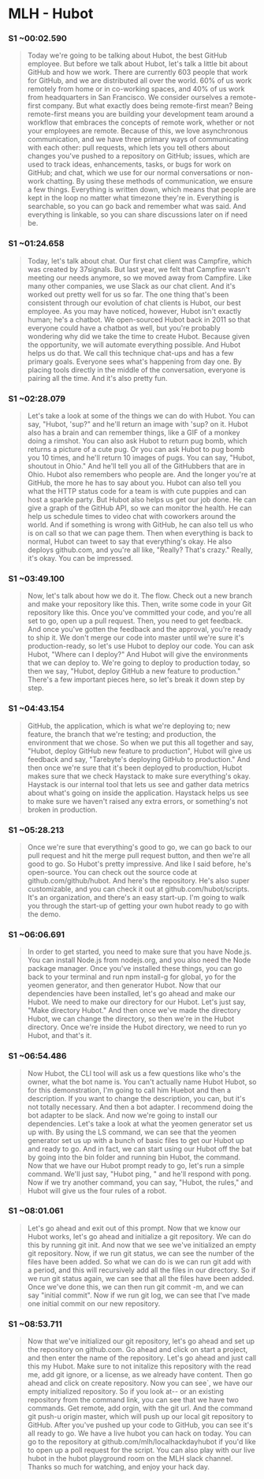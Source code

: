 # MLH - Hubot

### S1 ~00:02.590
> Today we're going to be talking about Hubot, the best GitHub employee. But before we talk about Hubot, let's talk a little bit about GitHub and how we work. There are currently 603 people that work for GitHub, and we are distributed all over the world. 60% of us work remotely from home or in co-working spaces, and 40% of us work from headquarters in San Francisco. We consider ourselves a remote-first company. But what exactly does being remote-first mean? Being remote-first means you are building your development team around a workflow that embraces the concepts of remote work, whether or not your employees are remote. Because of this, we love asynchronous communication, and we have three primary ways of communicating with each other: pull requests, which lets you tell others about changes you've pushed to a repository on GitHub; issues, which are used to track ideas, enhancements, tasks, or bugs for work on GitHub; and chat, which we use for our normal conversations or non-work chatting. By using these methods of communication, we ensure a few things. Everything is written down, which means that people are kept in the loop no matter what timezone they're in. Everything is searchable, so you can go back and remember what was said. And everything is linkable, so you can share discussions later on if need be.

### S1 ~01:24.658
> Today, let's talk about chat. Our first chat client was Campfire, which was created by 37signals. But last year, we felt that Campfire wasn't meeting our needs anymore, so we moved away from Campfire. Like many other companies, we use Slack as our chat client. And it's worked out pretty well for us so far. The one thing that's been consistent through our evolution of chat clients is Hubot, our best employee. As you may have noticed, however, Hubot isn't exactly human; he's a chatbot. We open-sourced Hubot back in 2011 so that everyone could have a chatbot as well, but you're probably wondering why did we take the time to create Hubot. Because given the opportunity, we will automate everything possible. And Hubot helps us do that. We call this technique chat-ups and has a few primary goals. Everyone sees what's happening from day one. By placing tools directly in the middle of the conversation, everyone is pairing all the time. And it's also pretty fun.

### S1 ~02:28.079
> Let's take a look at some of the things we can do with Hubot. You can say, "Hubot, 'sup?" and he'll return an image with 'sup? on it. Hubot also has a brain and can remember things, like a GIF of a monkey doing a rimshot. You can also ask Hubot to return pug bomb, which returns a picture of a cute pug. Or you can ask Hubot to pug bomb you 10 times, and he'll return 10 images of pugs. You can say, "Hubot, shoutout in Ohio." And he'll tell you all of the GitHubbers that are in Ohio. Hubot also remembers who people are. And the longer you're at GitHub, the more he has to say about you. Hubot can also tell you what the HTTP status code for a team is with cute puppies and can host a sparkle party. But Hubot also helps us get our job done. He can give a graph of the GitHub API, so we can monitor the health. He can help us schedule times to video chat with coworkers around the world. And if something is wrong with GitHub, he can also tell us who is on call so that we can page them. Then when everything is back to normal, Hubot can tweet to say that everything's okay. He also deploys github.com, and you're all like, "Really? That's crazy." Really, it's okay. You can be impressed.

### S1 ~03:49.100
> Now, let's talk about how we do it. The flow. Check out a new branch and make your repository like this. Then, write some code in your Git repository like this. Once you've committed your code, and you're all set to go, open up a pull request. Then, you need to get feedback. And once you've gotten the feedback and the approval, you're ready to ship it. We don't merge our code into master until we're sure it's production-ready, so let's use Hubot to deploy our code. You can ask Hubot, "Where can I deploy?" And Hubot will give the environments that we can deploy to. We're going to deploy to production today, so then we say, "Hubot, deploy GitHub a new feature to production." There's a few important pieces here, so let's break it down step by step.

### S1 ~04:43.154
> GitHub, the application, which is what we're deploying to; new feature, the branch that we're testing; and production, the environment that we chose. So when we put this all together and say, "Hubot, deploy GitHub new feature to production", Hubot will give us feedback and say, "Tarebyte's deploying GitHub to production." And then once we're sure that it's been deployed to production, Hubot makes sure that we check Haystack to make sure everything's okay. Haystack is our internal tool that lets us see and gather data metrics about what's going on inside the application. Haystack helps us see to make sure we haven't raised any extra errors, or something's not broken in production.

### S1 ~05:28.213
> Once we're sure that everything's good to go, we can go back to our pull request and hit the merge pull request button, and then we're all good to go. So Hubot's pretty impressive. And like I said before, he's open-source. You can check out the source code at github.com/github/hubot. And here's the repository. He's also super customizable, and you can check it out at github.com/hubot/scripts. It's an organization, and there's an easy start-up. I'm going to walk you through the start-up of getting your own hubot ready to go with the demo.

### S1 ~06:06.691
> In order to get started, you need to make sure that you have Node.js. You can install Node.js from nodejs.org, and you also need the Node package manager. Once you've installed these things, you can go back to your terminal and run npm install-g for global, yo for the yeomen generator, and then generator Hubot. Now that our dependencies have been installed, let's go ahead and make our Hubot. We need to make our directory for our Hubot. Let's just say, "Make directory Hubot." And then once we've made the directory Hubot, we can change the directory, so then we're in the Hubot directory. Once we're inside the Hubot directory, we need to run yo Hubot, and that's it.

### S1 ~06:54.486
> Now Hubot, the CLl tool will ask us a few questions like who's the owner, what the bot name is. You can't actually name Hubot Hubot, so for this demonstration, I'm going to call him Huebot and then a description. If you want to change the description, you can, but it's not totally necessary. And then a bot adapter. I recommend doing the bot adapter to be slack. And now we're going to install our dependencies. Let's take a look at what the yeomen generator set us up with. By using the LS command, we can see that the yeomen generator set us up with a bunch of basic files to get our Hubot up and ready to go. And in fact, we can start using our Hubot off the bat by going into the bin folder and running bin Hubot, the command. Now that we have our Hubot prompt ready to go, let's run a simple command. We'll just say, "Hubot ping, " and he'll respond with pong. Now if we try another command, you can say, "Hubot, the rules," and Hubot will give us the four rules of a robot.

### S1 ~08:01.061
> Let's go ahead and exit out of this prompt. Now that we know our Hubot works, let's go ahead and initialize a git repository. We can do this by running git init. And now that we see we've initialized an empty git repository. Now, if we run git status, we can see the number of the files have been added. So what we can do is we can run git add with a period, and this will recursively add all the files in our directory. So if we run git status again, we can see that all the files have been added. Once we've done this, we can then run git commit -m, and we can say "initial commit". Now if we run git log, we can see that I've made one initial commit on our new repository.

### S1 ~08:53.711
> Now that we've initialized our git repository, let's go ahead and set up the repository on github.com. Go ahead and click on start a project, and then enter the name of the repository. Let's go ahead and just call this my Hubot. Make sure to not initalize this repository with the read me, add git ignore, or a license, as we already have content. Then go ahead and click on create repository. Now you can see`, we have our empty initialized repository. So if you look at-- or an existing repository from the command link, you can see that we have two commands. Get remote, add orgin, with the git url. And the command git push-u origin master, which will push up our local git repository to GitHub. After you've pushed up your code to GitHub, you can see it's all ready to go. We have a live hubot you can hack on today. You can go to the repository at github.com/mlh/localhackdayhubot if you'd like to open up a poll request for the script. You can also play with our live hubot in the hubot playground room on the MLH slack channel. Thanks so much for watching, and enjoy your hack day.
